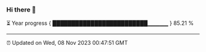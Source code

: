 ### Hi there 👋

⏳ Year progress { █████████████████████████▁▁▁▁▁ } 85.21 %

---

⏰ Updated on Wed, 08 Nov 2023 00:47:51 GMT
